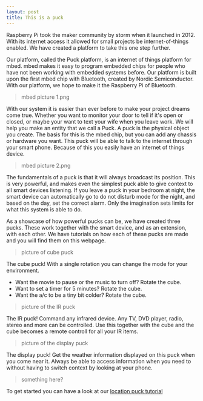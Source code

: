 ```yaml
---
layout: post
title: This is a puck
---
```


Raspberry Pi took the maker community by storm when it launched in 2012.
With its internet access it allowed for small projects be internet-of-things enabled.
We have created a platform to take this one step further.

Our platform, called the Puck platform, is an internet of things platform for mbed.
mbed makes it easy to program embedded chips for people who have not been working with embedded systems before.
Our platform is built upon the first mbed chip with Bluetooth, created by Nordic Semiconductor.
With our platform, we hope to make it the Raspberry Pi of Bluetooth.

> mbed picture 1.png

With our system it is easier than ever before to make your project dreams come true.
Whether you want to monitor your door to tell if it's open or closed, or maybe your want to text your wife when you leave work.
We will help you make an entity that we call a Puck.
A puck is the physical object you create.
The basis for this is the mbed chip, but you can add any chassis or hardware you want.
This puck will be able to talk to the internet through your smart phone.
Because of this you easily have an internet of things device.

> mbed picture 2.png

The fundamentals of a puck is that it will always broadcast its position.
This is very powerful, and makes even the simplest puck able to give context to all smart devices listening.
If you leave a puck in your bedroom at night, the smart device can automatically go to do not disturb mode for the night, and based on the day, set the correct alarm.
Only the imagination sets limits for what this system is able to do.

As a showcase of how powerful pucks can be, we have created three pucks.
These work together with the smart device, and as an extension, with each other.
We have tutorials on how each of these pucks are made and you will find them on this webpage.

> picture of cube puck

The cube puck! With a single rotation you can change the mode for your environment.
- Want the movie to pause or the music to turn off? Rotate the cube.
- Want to set a timer for 5 minutes? Rotate the cube.
- Want the a/c to be a tiny bit colder? Rotate the cube.

> picture of the IR puck

The IR puck! Command any infrared device.
Any TV, DVD player, radio, stereo and more can be controlled.
Use this together with the cube and the cube becomes a remote controll for all your IR items.

> picture of the display puck

The display puck! Get the weather information displayed on this puck when you come near it.
Always be able to access information when you need to without having to switch context by looking at your phone.

> something here?

To get started you can have a look at our [location puck tutorial](location.html)
